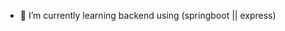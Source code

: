 - 🌱 I’m currently learning backend using (springboot || express)

<!---
4be/4be is a ✨ special ✨ repository because its `README.md` (this file) appears on your GitHub profile.
You can click the Preview link to take a look at your changes.
--->
